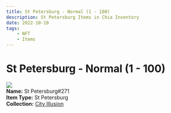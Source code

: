 ```yaml
---
title: St Petersburg - Normal (1 - 100)
description: St Petersburg Items in Chia Inventory
date: 2022-10-10
tags:
    - NFT
    - Items
---
```


# St Petersburg - Normal (1 - 100)
<div class="item_thumbnail">
<img loading="lazy" src="https://tlqwdyfqfly2gjga6raxmusl6revwuqxov2yje3a4iigu7ggifnq.arweave.net/muFh4LAq8aMkwPRBdlJL9ElbUhd1dYSTYOIQanzGQVs"><br/>
<div><strong>Name:</strong> St Petersburg#271</div>
<div><strong>Item Type:</strong> St Petersburg</div>
<div><strong>Collection:</strong> <a href="https://www.spacescan.io/xch/nft/collection/col1lend2dcn558km4wcwta4xnkfv3xpcmlp9kyt0m909emvfxechlyqdl5ndg">City Illusion</a></div>
</div>

